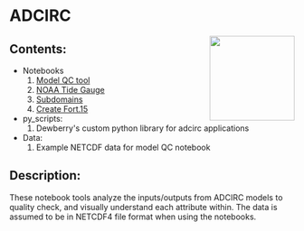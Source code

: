 # ADCIRC
<img style="float:right;" src="https://github.com/tmiesse/adcirc_prod/blob/master/extra/figures/DewberryLogo_RGB.png" width=150px>


## Contents:
- Notebooks
    1. [Model QC tool](https://github.com/tmiesse/adcirc_prod/blob/master/notebooks/ModelQC__v2.ipynb)
    2. [NOAA Tide Gauge](https://github.com/tmiesse/adcirc_prod/blob/master/notebooks/noaa_tide.ipynb)
    3. [Subdomains](https://github.com/tmiesse/adcirc_prod/blob/master/notebooks/subdomain.ipynb)
    4. [Create Fort.15](https://github.com/tmiesse/adcirc_prod/blob/master/notebooks/create_fort15.ipynb)
- py_scripts:
    1. Dewberry's custom python library for adcirc applications
- Data:
    1. Example NETCDF data for model QC notebook

## Description:
These notebook tools analyze the inputs/outputs from ADCIRC models to quality check, and visually understand
each attribute within. The data is assumed to be in NETCDF4 file format when using the notebooks.












